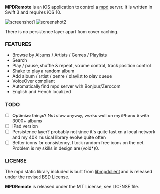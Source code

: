 **MPDRemote** is an iOS application to control a [mpd](http://www.musicpd.org/) server. It is written in Swift 3 and requires iOS 10.

![screenshot1](https://static.whine.fr/images/2016/mpdremote1.gif)
![screenshot2](https://static.whine.fr/images/2016/mpdremote2.gif)


There is no persistence layer apart from cover caching.

### FEATURES

- Browse by Albums / Artists / Genres / Playlists
- Search
- Play / pause, shuffle & repeat, volume control, track position control
- Shake to play a random album
- Add album / artist / genre / playlist to play queue
- VoiceOver compliant
- Automatically find mpd server with Bonjour/Zeroconf
- English and French localized

### TODO

- [ ] Optimize things? Not slow anyway, works well on my iPhone 5 with 3000+ albums
- [ ] iPad version
- [ ] Persistence layer? probably not since it's quite fast on a local network and my 40K musical library evolve quite often
- [ ] Better icons for consistency, I took random free icons on the net. Problem is my skills in design are (void*)0.

### LICENSE

The mpd static library included is built from [libmpdclient](https://github.com/cmende/libmpdclient) and is released under the revised BSD License.

**MPDRemote** is released under the MIT License, see LICENSE file.
